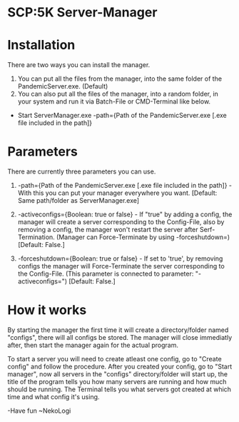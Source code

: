 # SCP:5K Server-Manager

# Installation
There are two ways you can install the manager.

1. You can put all the files from the manager, into the same folder of the PandemicServer.exe. (Default)
2. You can also put all the files of the manager, into a random folder, in your system and run it via Batch-File or CMD-Terminal like below.

- Start ServerManager.exe -path={Path of the PandemicServer.exe [.exe file included in the path]}


# Parameters
There are currently three parameters you can use.

1. -path={Path of the PandemicServer.exe [.exe file included in the path]} - With this you can put your manager everywhere you want.
   [Default: Same path/folder as ServerManager.exe]
   
2. -activeconfigs={Boolean: true or false} - If "true" by adding a config, the manager will create a server corresponding to the Config-File,
   also by removing a config, the manager won't restart the server after Serf-Termination.
   (Manager can Force-Terminate by using -forceshutdown=)
   [Default: False.]

3. -forceshutdown={Boolean: true or false} - If set to 'true', by removing configs the manager will Force-Terminate the server corresponding to the Config-File.
   (This parameter is connected to parameter: "-activeconfigs=")
   [Default: False.]


# How it works
By starting the manager the first time it will create a directory/folder named "configs", there will all configs be stored.
The manager will close immediatly after, then start the manager again for the actual program.

To start a server you will need to create atleast one config, go to "Create config" and follow the procedure.
After you created your config, go to "Start manager", now all servers in the "configs" directory/folder will start up, the title of the program tells you how many servers are running and how much should be running.
The Terminal tells you what servers got created at which time and what config it's using.

-Have fun
~NekoLogi
